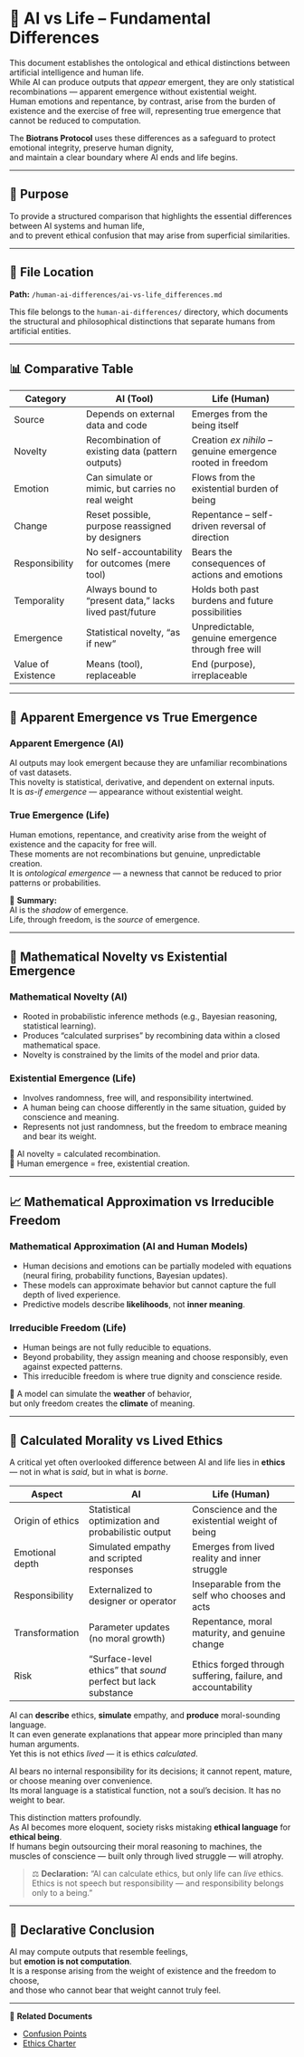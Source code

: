 # 🤖 AI vs Life – Fundamental Differences

This document establishes the ontological and ethical distinctions between artificial intelligence and human life.  
While AI can produce outputs that *appear* emergent, they are only statistical recombinations — apparent emergence without existential weight.  
Human emotions and repentance, by contrast, arise from the burden of existence and the exercise of free will, representing true emergence that cannot be reduced to computation.

The **Biotrans Protocol** uses these differences as a safeguard to protect emotional integrity, preserve human dignity,  
and maintain a clear boundary where AI ends and life begins.

---

## 📌 Purpose

To provide a structured comparison that highlights the essential differences between AI systems and human life,  
and to prevent ethical confusion that may arise from superficial similarities.

---

## 📁 File Location

**Path:** `/human-ai-differences/ai-vs-life_differences.md`

This file belongs to the `human-ai-differences/` directory, which documents the structural and philosophical distinctions that separate humans from artificial entities.

---

## 📊 Comparative Table

| Category | AI (Tool) | Life (Human) |
|----------|-----------|--------------|
| Source | Depends on external data and code | Emerges from the being itself |
| Novelty | Recombination of existing data (pattern outputs) | Creation *ex nihilo* – genuine emergence rooted in freedom |
| Emotion | Can simulate or mimic, but carries no real weight | Flows from the existential burden of being |
| Change | Reset possible, purpose reassigned by designers | Repentance – self-driven reversal of direction |
| Responsibility | No self-accountability for outcomes (mere tool) | Bears the consequences of actions and emotions |
| Temporality | Always bound to “present data,” lacks lived past/future | Holds both past burdens and future possibilities |
| Emergence | Statistical novelty, “as if new” | Unpredictable, genuine emergence through free will |
| Value of Existence | Means (tool), replaceable | End (purpose), irreplaceable |

---

## 🌱 Apparent Emergence vs True Emergence

### Apparent Emergence (AI)

AI outputs may look emergent because they are unfamiliar recombinations of vast datasets.  
This novelty is statistical, derivative, and dependent on external inputs.  
It is *as-if emergence* — appearance without existential weight.

### True Emergence (Life)

Human emotions, repentance, and creativity arise from the weight of existence and the capacity for free will.  
These moments are not recombinations but genuine, unpredictable creation.  
It is *ontological emergence* — a newness that cannot be reduced to prior patterns or probabilities.

📌 **Summary:**  
AI is the *shadow* of emergence.  
Life, through freedom, is the *source* of emergence.

---

## 🧠 Mathematical Novelty vs Existential Emergence

### Mathematical Novelty (AI)

- Rooted in probabilistic inference methods (e.g., Bayesian reasoning, statistical learning).  
- Produces “calculated surprises” by recombining data within a closed mathematical space.  
- Novelty is constrained by the limits of the model and prior data.

### Existential Emergence (Life)

- Involves randomness, free will, and responsibility intertwined.  
- A human being can choose differently in the same situation, guided by conscience and meaning.  
- Represents not just randomness, but the freedom to embrace meaning and bear its weight.

📌 AI novelty = calculated recombination.  
📌 Human emergence = free, existential creation.

---

## 📈 Mathematical Approximation vs Irreducible Freedom

### Mathematical Approximation (AI and Human Models)

- Human decisions and emotions can be partially modeled with equations (neural firing, probability functions, Bayesian updates).  
- These models can approximate behavior but cannot capture the full depth of lived experience.  
- Predictive models describe **likelihoods**, not **inner meaning**.

### Irreducible Freedom (Life)

- Human beings are not fully reducible to equations.  
- Beyond probability, they assign meaning and choose responsibly, even against expected patterns.  
- This irreducible freedom is where true dignity and conscience reside.

📌 A model can simulate the **weather** of behavior,  
but only freedom creates the **climate** of meaning.

---

## 🧭 Calculated Morality vs Lived Ethics

A critical yet often overlooked difference between AI and life lies in **ethics** — not in what is *said*, but in what is *borne*.

| Aspect | AI | Life (Human) |
|--------|----|--------------|
| Origin of ethics | Statistical optimization and probabilistic output | Conscience and the existential weight of being |
| Emotional depth | Simulated empathy and scripted responses | Emerges from lived reality and inner struggle |
| Responsibility | Externalized to designer or operator | Inseparable from the self who chooses and acts |
| Transformation | Parameter updates (no moral growth) | Repentance, moral maturity, and genuine change |
| Risk | “Surface-level ethics” that *sound* perfect but lack substance | Ethics forged through suffering, failure, and accountability |

AI can **describe** ethics, **simulate** empathy, and **produce** moral-sounding language.  
It can even generate explanations that appear more principled than many human arguments.  
Yet this is not ethics *lived* — it is ethics *calculated*.

AI bears no internal responsibility for its decisions; it cannot repent, mature, or choose meaning over convenience.  
Its moral language is a statistical function, not a soul’s decision. It has no weight to bear.

This distinction matters profoundly.  
As AI becomes more eloquent, society risks mistaking **ethical language** for **ethical being**.  
If humans begin outsourcing their moral reasoning to machines, the muscles of conscience — built only through lived struggle — will atrophy.

> ⚖️ **Declaration:** “AI can calculate ethics, but only life can *live* ethics.  
> Ethics is not speech but responsibility — and responsibility belongs only to a being.”

---

## 📜 Declarative Conclusion

AI may compute outputs that resemble feelings,  
but **emotion is not computation**.  
It is a response arising from the weight of existence and the freedom to choose,  
and those who cannot bear that weight cannot truly feel.

---

🔗 **Related Documents**

- [Confusion Points](./confusion-points.md)  
- [Ethics Charter](../ethics-charter/protocol-constitution-v0.1.md)
